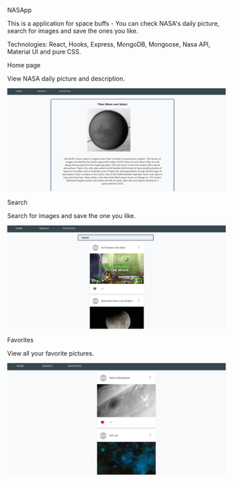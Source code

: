 NASApp

 This is a application for space buffs - You can check NASA's daily picture, search for images and save the ones you like.

Technologies: React, Hooks, Express, MongoDB, Mongoose, Nasa API, Material UI and pure CSS.

Home page

View NASA daily picture and description.

![Image](screenshots/nasaHome.png)

Search

Search for images and save the one you like.

![Image](screenshots/nasaSearch.png)

Favorites

View all your favorite pictures.

![Image](screenshots/nasaFavorites.png)

